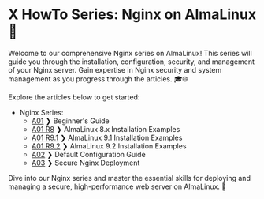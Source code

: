 # X HowTo Series: Nginx on AlmaLinux 🚀

Welcome to our comprehensive Nginx series on AlmaLinux! This series will guide you through the installation, configuration, security, and management of your Nginx server. Gain expertise in Nginx security and system management as you progress through the articles. 🎓🌐

Explore the articles below to get started:

- Nginx Series:
    - [A01](NginxSeriesA01.md) ❯ Beginner's Guide
    - [A01 R8](NginxSeriesA01R8.md) ❯ AlmaLinux 8.x Installation Examples
    - [A01 R9.1](NginxSeriesA01R91.md) ❯ AlmaLinux 9.1 Installation Examples
    - [A01 R9.2](NginxSeriesA01R92.md) ❯ AlmaLinux 9.2 Installation Examples
    - [A02](NginxSeriesA02.md) ❯ Default Configuration Guide
    - [A03](NginxSeriesA03P1.md) ❯ Secure Nginx Deployment

Dive into our Nginx series and master the essential skills for deploying and managing a secure, high-performance web server on AlmaLinux. 💪
